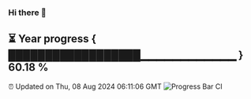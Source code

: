 ### Hi there 👋
⏳ Year progress { ██████████████████▁▁▁▁▁▁▁▁▁▁▁▁ } 60.18 %
---
⏰ Updated on Thu, 08 Aug 2024 06:11:06 GMT
![Progress Bar CI](https://github.com/Moyi321/Moyi321/workflows/Progress%20Bar%20CI/badge.svg)
